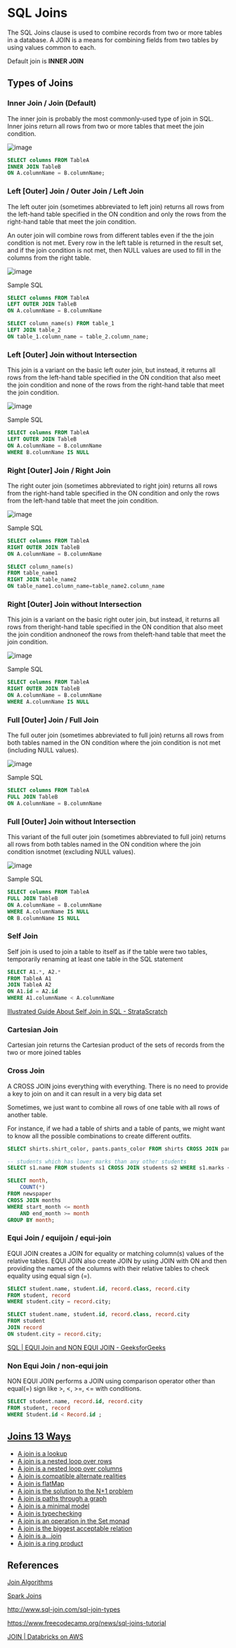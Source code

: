 # SQL Joins

The SQL Joins clause is used to combine records from two or more tables in a database. A JOIN is a means for combining fields from two tables by using values common to each.

Default join is **INNER JOIN**

## Types of Joins

### Inner Join / Join (Default)

The inner join is probably the most commonly-used type of join in SQL. Inner joins return all rows from two or more tables that meet the join condition.

![image](../../media/SQL-Joins-image1.jpg)

```sql
SELECT columns FROM TableA
INNER JOIN TableB
ON A.columnName = B.columnName;
```

### Left [Outer] Join / Outer Join / Left Join

The left outer join (sometimes abbreviated to left join) returns all rows from the left-hand table specified in the ON condition and only the rows from the right-hand table that meet the join condition.

An outer join will combine rows from different tables even if the the join condition is not met. Every row in the left table is returned in the result set, and if the join condition is not met, then NULL values are used to fill in the columns from the right table.

![image](../../media/SQL-Joins-image2.jpg)

Sample SQL

```sql
SELECT columns FROM TableA
LEFT OUTER JOIN TableB
ON A.columnName = B.columnName

SELECT column_name(s) FROM table_1
LEFT JOIN table_2
ON table_1.column_name = table_2.column_name;
```

### Left [Outer] Join without Intersection

This join is a variant on the basic left outer join, but instead, it returns all rows from the left-hand table specified in the ON condition that also meet the join condition and none of the rows from the right-hand table that meet the join condition.

![image](../../media/SQL-Joins-image3.jpg)

Sample SQL

```sql
SELECT columns FROM TableA
LEFT OUTER JOIN TableB
ON A.columnName = B.columnName
WHERE B.columnName IS NULL
```

### Right [Outer] Join / Right Join

The right outer join (sometimes abbreviated to right join) returns all rows from the right-hand table specified in the ON condition and only the rows from the left-hand table that meet the join condition.

![image](../../media/SQL-Joins-image4.jpg)

Sample SQL

```sql
SELECT columns FROM TableA
RIGHT OUTER JOIN TableB
ON A.columnName = B.columnName

SELECT column_name(s)
FROM table_name1
RIGHT JOIN table_name2
ON table_name1.column_name=table_name2.column_name
```

### Right [Outer] Join without Intersection

This join is a variant on the basic right outer join, but instead, it returns all rows from theright-hand table specified in the ON condition that also meet the join condition andnoneof the rows from theleft-hand table that meet the join condition.

![image](../../media/SQL-Joins-image5.jpg)

Sample SQL

```sql
SELECT columns FROM TableA
RIGHT OUTER JOIN TableB
ON A.columnName = B.columnName
WHERE A.columnName IS NULL
```

### Full [Outer] Join / Full Join

The full outer join (sometimes abbreviated to full join) returns all rows from both tables named in the ON condition where the join condition is not met (including NULL values).

![image](../../media/SQL-Joins-image6.jpg)

Sample SQL

```sql
SELECT columns FROM TableA
FULL JOIN TableB
ON A.columnName = B.columnName
```

### Full [Outer] Join without Intersection

This variant of the full outer join (sometimes abbreviated to full join) returns all rows from both tables named in the ON condition where the join condition isnotmet (excluding NULL values).

![image](../../media/SQL-Joins-image7.jpg)

Sample SQL

```sql
SELECT columns FROM TableA
FULL JOIN TableB
ON A.columnName = B.columnName
WHERE A.columnName IS NULL
OR B.columnName IS NULL
```

### Self Join

Self join is used to join a table to itself as if the table were two tables, temporarily renaming at least one table in the SQL statement

```sql
SELECT A1.*, A2.*
FROM TableA A1
JOIN TableA A2
ON A1.id = A2.id
WHERE A1.columnName < A.columnName
```

[Illustrated Guide About Self Join in SQL - StrataScratch](https://www.stratascratch.com/blog/illustrated-guide-about-self-join-in-sql)

### Cartesian Join

Cartesian join returns the Cartesian product of the sets of records from the two or more joined tables

### Cross Join

A CROSS JOIN joins everything with everything. There is no need to provide a key to join on and it can result in a very big data set

Sometimes, we just want to combine all rows of one table with all rows of another table.

For instance, if we had a table of shirts and a table of pants, we might want to know all the possible combinations to create different outfits.

```sql
SELECT shirts.shirt_color, pants.pants_color FROM shirts CROSS JOIN pants;

-- students which has lower marks than any other students
SELECT s1.name FROM students s1 CROSS JOIN students s2 WHERE s1.marks < s2.marks;

SELECT month,
    COUNT(*)
FROM newspaper
CROSS JOIN months
WHERE start_month <= month
    AND end_month >= month
GROUP BY month;
```

### Equi Join / equijoin / equi-join

EQUI JOIN creates a JOIN for equality or matching column(s) values of the relative tables. EQUI JOIN also create JOIN by using JOIN with ON and then providing the names of the columns with their relative tables to check equality using equal sign (=).

```sql
SELECT student.name, student.id, record.class, record.city
FROM student, record
WHERE student.city = record.city;

SELECT student.name, student.id, record.class, record.city
FROM student
JOIN record
ON student.city = record.city;
```

[SQL | EQUI Join and NON EQUI JOIN - GeeksforGeeks](https://www.geeksforgeeks.org/sql-equi-join-and-non-equi-join/)

### Non Equi Join / non-equi join

NON EQUI JOIN performs a JOIN using comparison operator other than equal(=) sign like >, <, >=, <= with conditions.

```sql
SELECT student.name, record.id, record.city
FROM student, record
WHERE Student.id < Record.id ;
```

## [Joins 13 Ways](https://justinjaffray.com/joins-13-ways/)

- [A join is a lookup](https://justinjaffray.com/joins-13-ways/#a-join-is-a-lookup)
- [A join is a nested loop over rows](https://justinjaffray.com/joins-13-ways/#a-join-is-a-nested-loop-over-rows)
- [A join is a nested loop over columns](https://justinjaffray.com/joins-13-ways/#a-join-is-a-nested-loop-over-columns)
- [A join is compatible alternate realities](https://justinjaffray.com/joins-13-ways/#a-join-is-compatible-alternate-realities)
- [A join is flatMap](https://justinjaffray.com/joins-13-ways/#a-join-is-flatmap)
- [A join is the solution to the N+1 problem](https://justinjaffray.com/joins-13-ways/#a-join-is-the-solution-to-the-n1-problem)
- [A join is paths through a graph](https://justinjaffray.com/joins-13-ways/#a-join-is-paths-through-a-graph)
- [A join is a minimal model](https://justinjaffray.com/joins-13-ways/#a-join-is-a-minimal-model)
- [A join is typechecking](https://justinjaffray.com/joins-13-ways/#a-join-is-typechecking)
- [A join is an operation in the Set monad](https://justinjaffray.com/joins-13-ways/#a-join-is-an-operation-in-the-set-monad)
- [A join is the biggest acceptable relation](https://justinjaffray.com/joins-13-ways/#a-join-is-the-biggest-acceptable-relation)
- [A join is a…join](https://justinjaffray.com/joins-13-ways/#a-join-is-ajoin)
- [A join is a ring product](https://justinjaffray.com/joins-13-ways/#a-join-is-a-ring-product)

## References

[Join Algorithms](languages/sql/join-algorithms.md)

[Spark Joins](technologies/apache/apache-spark/07-joins.md)

http://www.sql-join.com/sql-join-types

https://www.freecodecamp.org/news/sql-joins-tutorial

[JOIN | Databricks on AWS](https://docs.databricks.com/sql/language-manual/sql-ref-syntax-qry-select-join.html#examples)
